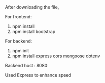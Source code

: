 After downloading the file,

For frontend:

1) npm install
2) npm install bootstrap

For backend:

1) npm init
2) npm install express cors mongoose dotenv

Backend host : 8080

Used Express to enhance speed
